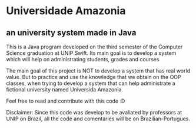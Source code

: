 # Universidade Amazonia
## an university system made in Java

This is a Java program developed on the third semester of the Computer Science graduation at UNIP Swift. Its main goal is to develop a system which will help on administrating students, grades and courses

The main goal of this project is NOT to develop a system that has real world value. But to practice and use the knowledge that we obtain on the OOP classes, when trying to develop a system that can help administrate 
a fictional university named Universida Amazonia.

Feel free to read and contribute with this code :D

Disclaimer: Since this code was develop to be avaliated by professors at UNIP on Brazil, all the code and comentaries will be on Brazilian-Portugues.
